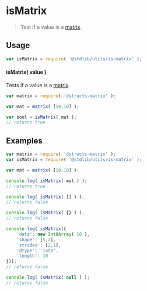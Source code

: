 # isMatrix

> Test if a value is a [matrix][matrix].

<section class="usage">

## Usage

``` javascript
var isMatrix = require( '@stdlib/utils/is-matrix' );
```

#### isMatrix( value )

Tests if a value is a [matrix][matrix].

``` javascript
var matrix = require( 'dstructs-matrix' );

var mat = matrix( [10,10] );

var bool = isMatrix( mat );
// returns true
```

</section>

<!-- /.usage -->

<section class="examples">

## Examples

<!-- FIXME: dstructs-matrix require -->

``` javascript
var matrix = require( 'dstructs-matrix' );
var isMatrix = require( '@stdlib/utils/is-matrix' );

var mat = matrix( [10,10] );

console.log( isMatrix( mat ) );
// returns true

console.log( isMatrix( [] ) );
// returns false

console.log( isMatrix( {} ) );
// returns false

console.log( isMatrix({
    'data': new Int8Array( 10 ),
    'shape': [5,2],
    'strides': [2,1],
    'dtype': 'int8',
    'length': 10
}));
// returns false

console.log( isMatrix( null ) );
// returns false
```

</section>

<!-- /.examples -->

<section class="links">

<!-- FIXME -->

[matrix]: https://github.com/dstructs/matrix

</section>

<!-- /.links -->

